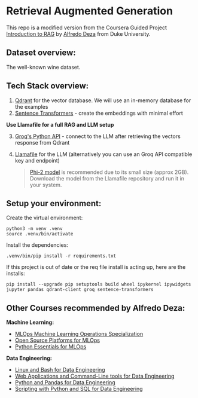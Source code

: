 # Retrieval Augmented Generation

This repo is a modified version from the Coursera Guided Project
[Introduction to RAG](https://www.coursera.org/projects/introduction-to-rag) by [Alfredo Deza](https://www.linkedin.com/in/alfredodeza/) from Duke University.


## Dataset overview:

The well-known wine dataset.

## Tech Stack overview:

1. [Qdrant](https://github.com/qdrant/qdrant) for the vector database. We will use an in-memory database for the examples
2. [Sentence Transformers](https://huggingface.co/sentence-transformers) - create the embeddings with minimal effort

**Use Llamafile for a full RAG and LLM setup**

3. [Groq's Python API](https://console.groq.com/docs/overview) - connect to the LLM after retrieving the vectors response from Qdrant
4. [Llamafile](https://github.com/Mozilla-Ocho/llamafile) for the LLM (alternatively you can use an Groq API compatible key and endpoint)
    
    > [Phi-2 model](https://github.com/Mozilla-Ocho/llamafile?tab=readme-ov-file#other-example-llamafiles) is recommended due to its small size (approx 2GB). Download the model from the Llamafile repository and run it in your system.

## Setup your environment:

Create the virtual environment:
```
python3 -m venv .venv
source .venv/bin/activate
```

Install the dependencies:
```
.venv/bin/pip install -r requirements.txt
```

If this project is out of date or the req file install is acting up, here are the installs:
```
pip install --upgrade pip setuptools build wheel ipykernel ipywidgets jupyter pandas qdrant-client groq sentence-transformers
```

## Other Courses recommended by Alfredo Deza:

**Machine Learning:**

- [MLOps Machine Learning Operations Specialization](https://www.coursera.org/specializations/mlops-machine-learning-duke)
- [Open Source Platforms for MLOps](https://www.coursera.org/learn/open-source-platforms-duke)
- [Python Essentials for MLOps](https://www.coursera.org/learn/python-essentials-mlops-duke)

**Data Engineering:**

- [Linux and Bash for Data Engineering](https://www.coursera.org/learn/linux-and-bash-for-data-engineering-duke)
- [Web Applications and Command-Line tools for Data Engineering](https://www.coursera.org/learn/web-app-command-line-tools-for-data-engineering-duke)
- [Python and Pandas for Data Engineering](https://www.coursera.org/learn/python-and-pandas-for-data-engineering-duke)
- [Scripting with Python and SQL for Data Engineering](https://www.coursera.org/learn/scripting-with-python-sql-for-data-engineering-duke)
